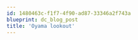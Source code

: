 ```yaml
---
id: 1480463c-f1f7-4f90-ad87-33346a2f743a
blueprint: dc_blog_post
title: 'Oyama lookout'
---
```

<div class="pp_items">
<div class="pp_item"><img style="max-width:100%;" src="http://static.pixelpipe.com/6baebef8-9687-40bd-ad9e-04119b0b3bb7_b.jpg" alt="" /></div>
</div>